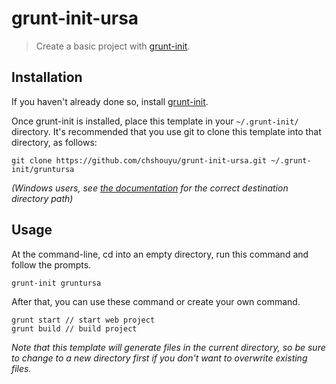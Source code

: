 # grunt-init-ursa

> Create a basic project with [grunt-init][].

[grunt-init]: http://gruntjs.com/project-scaffolding

## Installation
If you haven't already done so, install [grunt-init][].

Once grunt-init is installed, place this template in your `~/.grunt-init/` directory. It's recommended that you use git to clone this template into that directory, as follows:

```
git clone https://github.com/chshouyu/grunt-init-ursa.git ~/.grunt-init/gruntursa
```

_(Windows users, see [the documentation][grunt-init] for the correct destination directory path)_

## Usage

At the command-line, cd into an empty directory, run this command and follow the prompts.

```
grunt-init gruntursa
```

After that, you can use these command or create your own command.

```
grunt start // start web project
grunt build // build project
```

_Note that this template will generate files in the current directory, so be sure to change to a new directory first if you don't want to overwrite existing files._